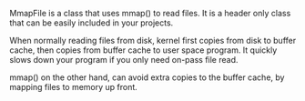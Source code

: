 MmapFile is a class that uses mmap() to read files. It is a header only class that can be easily included in your projects.

When normally reading files from disk, kernel first copies from disk to buffer cache, then copies from buffer cache to user space program. It quickly slows down your program if you only need on-pass file read.

mmap() on the other hand, can avoid extra copies to the buffer cache, by mapping files to memory up front.
